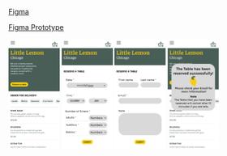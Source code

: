 [Figma](https://www.figma.com/file/S15RGUfVR7urEqACNG0A9K/Booking-a-table-on-the-Little-Lemon-website?type=design&node-id=0%3A1&mode=design&t=wZTXer0D2SEshKbt-1)

[Figma Prototype](https://www.figma.com/proto/S15RGUfVR7urEqACNG0A9K/Booking-a-table-on-the-Little-Lemon-website?type=design&node-id=1-36&t=SBHogVWnPAOIfsuf-1&scaling=min-zoom&page-id=0%3A1&mode=design)

<p>
  <img src='https://github.com/truonganhvu205/booking-a-table-on-the-Little-Lemon-website/blob/main/Booking%20a%20table%20on%20the%20Little%20Lemon%20website/HOME.png' width='20%' />
  <img src='https://github.com/truonganhvu205/booking-a-table-on-the-Little-Lemon-website/blob/main/Booking%20a%20table%20on%20the%20Little%20Lemon%20website/BOOKING%20-%20step%201.png' width='20%' />
  <img src='https://github.com/truonganhvu205/booking-a-table-on-the-Little-Lemon-website/blob/main/Booking%20a%20table%20on%20the%20Little%20Lemon%20website/BOOKING%20-%20step%202.png' width='20%' />
  <img src='https://github.com/truonganhvu205/booking-a-table-on-the-Little-Lemon-website/blob/main/Booking%20a%20table%20on%20the%20Little%20Lemon%20website/BOOKING%20-%20successfull.png' width='20%' />
</p>
